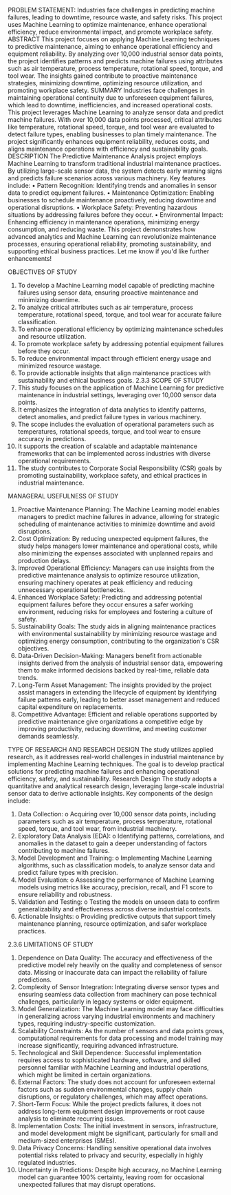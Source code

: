 PROBLEM STATEMENT:
 Industries face challenges in predicting machine failures, leading to downtime, resource waste, and safety risks. This project uses Machine Learning to optimize maintenance, enhance operational efficiency, reduce environmental impact, and promote workplace safety.
ABSTRACT
This project focuses on applying Machine Learning techniques to predictive maintenance, aiming to enhance operational efficiency and equipment reliability. By analyzing over 10,000 industrial sensor data points, the project identifies patterns and predicts machine failures using attributes such as air temperature, process temperature, rotational speed, torque, and tool wear. The insights gained contribute to proactive maintenance strategies, minimizing downtime, optimizing resource utilization, and promoting workplace safety.
SUMMARY
Industries face challenges in maintaining operational continuity due to unforeseen equipment failures, which lead to downtime, inefficiencies, and increased operational costs. This project leverages Machine Learning to analyze sensor data and predict machine failures. With over 10,000 data points processed, critical attributes like temperature, rotational speed, torque, and tool wear are evaluated to detect failure types, enabling businesses to plan timely maintenance. The project significantly enhances equipment reliability, reduces costs, and aligns maintenance operations with efficiency and sustainability goals.
DESCRIPTION
The Predictive Maintenance Analysis project employs Machine Learning to transform traditional industrial maintenance practices. By utilizing large-scale sensor data, the system detects early warning signs and predicts failure scenarios across various machinery. Key features include:
•	Pattern Recognition: Identifying trends and anomalies in sensor data to predict equipment failures.
•	Maintenance Optimization: Enabling businesses to schedule maintenance proactively, reducing downtime and operational disruptions.
•	Workplace Safety: Preventing hazardous situations by addressing failures before they occur.
•	Environmental Impact: Enhancing efficiency in maintenance operations, minimizing energy consumption, and reducing waste.
This project demonstrates how advanced analytics and Machine Learning can revolutionize maintenance processes, ensuring operational reliability, promoting sustainability, and supporting ethical business practices. Let me know if you'd like further enhancements!



OBJECTIVES OF STUDY
1.	To develop a Machine Learning model capable of predicting machine failures using sensor data, ensuring proactive maintenance and minimizing downtime.
2.	To analyze critical attributes such as air temperature, process temperature, rotational speed, torque, and tool wear for accurate failure classification.
3.	To enhance operational efficiency by optimizing maintenance schedules and resource utilization.
4.	To promote workplace safety by addressing potential equipment failures before they occur.
5.	To reduce environmental impact through efficient energy usage and minimized resource wastage.
6.	To provide actionable insights that align maintenance practices with sustainability and ethical business goals.
2.3.3 SCOPE OF STUDY
1.	This study focuses on the application of Machine Learning for predictive maintenance in industrial settings, leveraging over 10,000 sensor data points.
2.	It emphasizes the integration of data analytics to identify patterns, detect anomalies, and predict failure types in various machinery.
3.	The scope includes the evaluation of operational parameters such as temperatures, rotational speeds, torque, and tool wear to ensure accuracy in predictions.
4.	It supports the creation of scalable and adaptable maintenance frameworks that can be implemented across industries with diverse operational requirements.
5.	The study contributes to Corporate Social Responsibility (CSR) goals by promoting sustainability, workplace safety, and ethical practices in industrial maintenance.

 MANAGERAL USEFULNESS OF STUDY
1.	Proactive Maintenance Planning: The Machine Learning model enables managers to predict machine failures in advance, allowing for strategic scheduling of maintenance activities to minimize downtime and avoid disruptions.
2.	Cost Optimization: By reducing unexpected equipment failures, the study helps managers lower maintenance and operational costs, while also minimizing the expenses associated with unplanned repairs and production delays.
3.	Improved Operational Efficiency: Managers can use insights from the predictive maintenance analysis to optimize resource utilization, ensuring machinery operates at peak efficiency and reducing unnecessary operational bottlenecks.
4.	Enhanced Workplace Safety: Predicting and addressing potential equipment failures before they occur ensures a safer working environment, reducing risks for employees and fostering a culture of safety.
5.	Sustainability Goals: The study aids in aligning maintenance practices with environmental sustainability by minimizing resource wastage and optimizing energy consumption, contributing to the organization's CSR objectives.
6.	Data-Driven Decision-Making: Managers benefit from actionable insights derived from the analysis of industrial sensor data, empowering them to make informed decisions backed by real-time, reliable data trends.
7.	Long-Term Asset Management: The insights provided by the project assist managers in extending the lifecycle of equipment by identifying failure patterns early, leading to better asset management and reduced capital expenditure on replacements.
8.	Competitive Advantage: Efficient and reliable operations supported by predictive maintenance give organizations a competitive edge by improving productivity, reducing downtime, and meeting customer demands seamlessly.


 TYPE OF RESEARCH AND RESEARCH DESIGN 
The study utilizes applied research, as it addresses real-world challenges in industrial maintenance by implementing Machine Learning techniques. The goal is to develop practical solutions for predicting machine failures and enhancing operational efficiency, safety, and sustainability.
Research Design The study adopts a quantitative and analytical research design, leveraging large-scale industrial sensor data to derive actionable insights. Key components of the design include:
1.	Data Collection:
o	Acquiring over 10,000 sensor data points, including parameters such as air temperature, process temperature, rotational speed, torque, and tool wear, from industrial machinery.
2.	Exploratory Data Analysis (EDA):
o	Identifying patterns, correlations, and anomalies in the dataset to gain a deeper understanding of factors contributing to machine failures.
3.	Model Development and Training:
o	Implementing Machine Learning algorithms, such as classification models, to analyze sensor data and predict failure types with precision.
4.	Model Evaluation:
o	Assessing the performance of Machine Learning models using metrics like accuracy, precision, recall, and F1 score to ensure reliability and robustness.
5.	Validation and Testing:
o	Testing the models on unseen data to confirm generalizability and effectiveness across diverse industrial contexts.
6.	Actionable Insights:
o	Providing predictive outputs that support timely maintenance planning, resource optimization, and safer workplace practices.






















2.3.6 LIMITATIONS OF STUDY
1.	Dependence on Data Quality: The accuracy and effectiveness of the predictive model rely heavily on the quality and completeness of sensor data. Missing or inaccurate data can impact the reliability of failure predictions.
2.	Complexity of Sensor Integration: Integrating diverse sensor types and ensuring seamless data collection from machinery can pose technical challenges, particularly in legacy systems or older equipment.
3.	Model Generalization: The Machine Learning model may face difficulties in generalizing across varying industrial environments and machinery types, requiring industry-specific customization.
4.	Scalability Constraints: As the number of sensors and data points grows, computational requirements for data processing and model training may increase significantly, requiring advanced infrastructure.
5.	Technological and Skill Dependence: Successful implementation requires access to sophisticated hardware, software, and skilled personnel familiar with Machine Learning and industrial operations, which might be limited in certain organizations.
6.	External Factors: The study does not account for unforeseen external factors such as sudden environmental changes, supply chain disruptions, or regulatory challenges, which may affect operations.
7.	Short-Term Focus: While the project predicts failures, it does not address long-term equipment design improvements or root cause analysis to eliminate recurring issues.
8.	Implementation Costs: The initial investment in sensors, infrastructure, and model development might be significant, particularly for small and medium-sized enterprises (SMEs).
9.	Data Privacy Concerns: Handling sensitive operational data involves potential risks related to privacy and security, especially in highly regulated industries.
10.	Uncertainty in Predictions: Despite high accuracy, no Machine Learning model can guarantee 100% certainty, leaving room for occasional unexpected failures that may disrupt operations.

